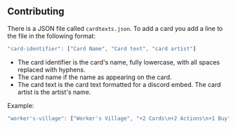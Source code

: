 ## Contributing

There is a JSON file called `cardtexts.json`.
To add a card you add a line to the file in the following format:
```js
"card-identifier": ["Card Name", "Card text", "card artist"]
```
- The card identifier is the card's name, fully lowercase, with all spaces replaced with hyphens.
- The card name if the name as appearing on the card.
- The card text is the card text formatted for a discord embed.
The card artist is the artist's name.

Example:
```js
"worker's-village": ["Worker's Village", "+2 Cards\n+2 Actions\n+1 Buy", "Claus Stephan"]
```
